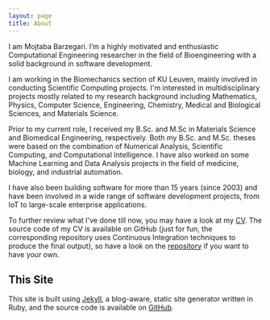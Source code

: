 ```yaml
---
layout: page
title: About
---
```


I am Mojtaba Barzegari. I’m a highly motivated and enthusiastic Computational Engineering researcher in the field of Bioengineering with a solid background in software development.

I am working in the Biomechanics section of KU Leuven, mainly involved in conducting Scientific Computing projects. I'm interested in multidisciplinary projects mostly related to my research background including Mathematics, Physics, Computer Science, Engineering, Chemistry, Medical and Biological Sciences, and Materials Science.

Prior to my current role, I received my B.Sc. and M.Sc in Materials Science and  Biomedical Engineering, respectively. Both my B.Sc. and M.Sc. theses were based on the combination of Numerical Analysis, Scientific Computing, and Computational Intelligence. I have also worked on some Machine Learning and Data Analysis projects in the field of medicine, biology, and industrial automation.

I have also been building software for more than 15 years (since 2003) and have been involved in a wide range of software development projects, from IoT to large-scale enterprise applications.

To further review what I've done till now, you may have a look at my [CV](http://nbviewer.jupyter.org/github/mbarzegary/MyCV/blob/master/main.pdf). The source code of my CV is available on GitHub (just for fun, the corresponding repository uses Continuous Integration techniques to produce the final output), so have a look on the [repository](https://github.com/mbarzegary/MyCV) if you want to have your own.

## This Site

This site is built using [Jekyll](https://github.com/jekyll/jekyll), a blog-aware, static site generator written in Ruby, and the source code is available on [GitHub](https://github.com/mbarzegary/mbarzegary.github.io).
